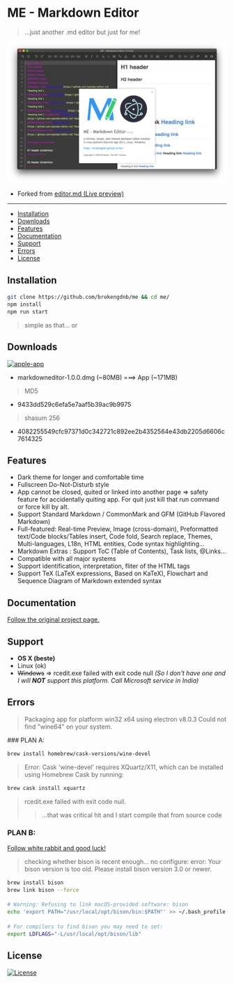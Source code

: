 # ME - Markdown Editor

> ...just another .md editor but just for me! 

[![preview](https://github.com/brokengdnb/me/blob/master/about.png?raw=true "preview")](https://github.com/brokengdnb/me "preview")

- Forked from [editor.md (Live preview)](https://pandao.github.io/editor.md/en.html "editor.md (Live preview)")

---

- [Installation](#installation)
- [Downloads](#downloads)
- [Features](#features)
- [Documentation](#documentation)
- [Support](#support)
- [Errors](#errors)
- [License](#license)

## Installation

```bash
git clone https://github.com/brokengdnb/me && cd me/
npm install
npm run start
```
> simple as that... or

## Downloads

[![apple-app](https://github.com/brokengdnb/me/blob/master/appstore.png?raw=true "apple-app")](https://github.com/brokengdnb/me/releases "apple-app")

- markdowneditor-1.0.0.dmg (~80MB) ===> App (~171MB)

> MD5
- 9433dd529c6efa5e7aaf5b39ac9b9975

> shasum 256
- 4082255549cfc97371d0c342721c892ee2b4352564e43db2205d6606c7614325



## Features

- Dark theme for longer and comfortable time
- Fullscreen Do-Not-Disturb style
- App cannot be closed, quited or linked into another page => safety feature for accidentally quiting app. For quit just kill that run command or force kill by alt.
- Support Standard Markdown / CommonMark and GFM (GitHub Flavored Markdown)
- Full-featured: Real-time Preview, Image (cross-domain), Preformatted text/Code blocks/Tables insert, Code fold, Search replace, Themes, Multi-languages, L18n, HTML entities, Code syntax highlighting...
- Markdown Extras : Support ToC (Table of Contents), Task lists, @Links...
- Compatible with all major systems
- Support identification, interpretation, fliter of the HTML tags
- Support TeX (LaTeX expressions, Based on KaTeX), Flowchart and Sequence Diagram of Markdown extended syntax

## Documentation

[Follow the original project page.](http://editor.md.ipandao.com/examples/index.html "Follow the original project page.")

## Support

- **OS X (beste)**
- Linux (ok)
- ~~Windows~~  => rcedit.exe failed with exit code null *(So I don't have one and I will **NOT** support this platform. Call Microsoft service in India)*

## Errors

> Packaging app for platform win32 x64 using electron v8.0.3
Could not find "wine64" on your system.

### PLAN A:
```bash
brew install homebrew/cask-versions/wine-devel
```

> Error: Cask 'wine-devel' requires XQuartz/X11, which can be installed using Homebrew Cask by running:

```bash
brew cask install xquartz
```

> rcedit.exe failed with exit code null.
>> ...that was critical hit and I start compile that from source code

### PLAN B:

[Follow white rabbit and good luck!](https://apple.stackexchange.com/a/376427 "Follow white rabbit and good luck!")

> checking whether bison is recent enough... no
configure: error: Your bison version is too old.
Please install bison version 3.0 or newer.

```bash
brew install bison
brew link bison --force

# Warning: Refusing to link macOS-provided software: bison
echo 'export PATH="/usr/local/opt/bison/bin:$PATH"' >> ~/.bash_profile

# For compilers to find bison you may need to set:
export LDFLAGS="-L/usr/local/opt/bison/lib"
```


## License

[![License](http://img.shields.io/:license-mit-green.svg?style=flat-square)](http://badges.mit-license.org)

    